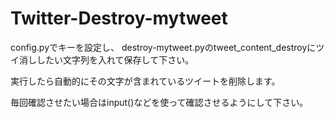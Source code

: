 # Twitter-Destroy-mytweet

config.pyでキーを設定し、
destroy-mytweet.pyのtweet_content_destroyにツイ消ししたい文字列を入れて保存して下さい。

実行したら自動的にその文字が含まれているツイートを削除します。

毎回確認させたい場合はinput()などを使って確認させるようにして下さい。
